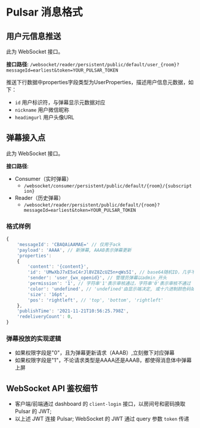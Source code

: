 # Pulsar 消息格式

## 用户元信息推送

此为 WebSocket 接口。

**接口路径**: `/websocket/reader/persistent/public/default/user_{room}?messageId=earliest&token=YOUR_PULSAR_TOKEN`

推送下行数据中properties字段类型为UserProperties，描述用户信息元数据，如下：

- `id` 用户标识符，与弹幕显示元数据对应
- `nickname` 用户微信昵称
- `headimgurl` 用户头像URL

## 弹幕接入点

此为 WebSocket 接口。

**接口路径**: 

- Consumer（实时弹幕）
    - `/websocket/consumer/persistent/public/default/{room}/{subscription}`
- Reader（历史弹幕）
    - `/websocket/reader/persistent/public/default/{room}?messageId=earliest&token=YOUR_PULSAR_TOKEN`

### 格式样例

```javascript
{
    'messageId': 'CBAQAiAAMAE=' // 仅用于ack
    'payload': 'AAAA', // 新弹幕, AAAB表示弹幕更新
    'properties':
    {
        'content': '{content}',
        'id': 'UMwXbJ7xE5xC4rJl8VZ8ZcUZ5n+qWs5I', // base64随机ID，几乎不可能碰撞
        'sender': 'user_{wx_openid}', // 管理员弹幕以admin_开头
        'permission': '1', // 字符串'1'表示审核通过，字符串'0'表示审核不通过
        'color': 'undefined', // 'undefined'由显示端决定, 或十六进制颜色码如'FFFFFF'
        'size': '16pt',
        'pos': 'rightleft', // 'top', 'bottom', 'rightleft'
    },
    'publishTime': '2021-11-21T10:56:25.798Z',
    'redeliveryCount': 0,
}
```

### 弹幕投放的实现逻辑

- 如果权限字段是"0"，且为弹幕更新请求（AAAB）,立刻撤下对应弹幕
- 如果权限字段是"1"，不论请求类型是AAAA还是AAAB，都使得消息体中弹幕上屏

## WebSocket API 鉴权细节

- 客户端/前端通过 dashboard 的 `client-login` 接口，以房间号和密码换取 Pulsar 的 JWT;
- 以上述 JWT 连接 Pulsar; WebSocket 的 JWT 通过 query 参数 `token` 传递